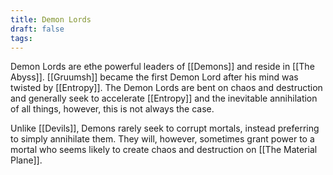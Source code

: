 ```yaml
---
title: Demon Lords
draft: false
tags:
---
```

 Demon Lords are ethe powerful leaders of [[Demons]] and reside in [[The Abyss]]. [[Gruumsh]] became the first Demon Lord after his mind was twisted by [[Entropy]]. The Demon Lords are bent on chaos and destruction and generally seek to accelerate [[Entropy]] and the inevitable annihilation of all things, however, this is not always the case. 

Unlike [[Devils]], Demons rarely seek to corrupt mortals, instead preferring to simply annihilate them. They will, however, sometimes grant power to a mortal who seems likely to create chaos and destruction on [[The Material Plane]]. 